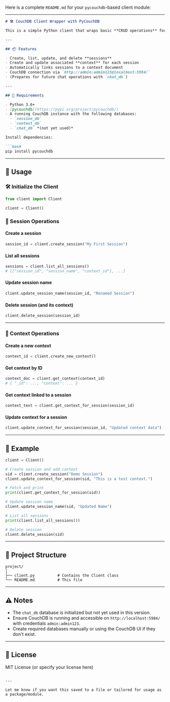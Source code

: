 Here is a complete `README.md` for your `pycouchdb`-based client module:

---

````markdown
# 🛠️ CouchDB Client Wrapper with PyCouchDB

This is a simple Python client that wraps basic **CRUD operations** for managing **sessions** and **contexts** stored in **Apache CouchDB**. It uses the [pycouchdb](https://pypi.org/project/pycouchdb/) library.

---

## 📦 Features

- Create, list, update, and delete **sessions**
- Create and update associated **context** for each session
- Automatically links sessions to a context document
- CouchDB connection via `http://admin:admin123@localhost:5984/`
- (Prepares for future chat operations with `chat_db`)

---

## 🔧 Requirements

- Python 3.6+
- [pycouchdb](https://pypi.org/project/pycouchdb/)
- A running CouchDB instance with the following databases:
  - `session_db`
  - `context_db`
  - `chat_db` *(not yet used)*

Install dependencies:

```bash
pip install pycouchdb
````

---

## 🚀 Usage

### 🛠️ Initialize the Client

```python
from client import Client

client = Client()
```

### 📌 Session Operations

#### Create a session

```python
session_id = client.create_session("My First Session")
```

#### List all sessions

```python
sessions = client.list_all_sessions()
# [["session_id", "session_name", "context_id"], ...]
```

#### Update session name

```python
client.update_session_name(session_id, "Renamed Session")
```

#### Delete session (and its context)

```python
client.delete_session(session_id)
```

---

### 🧠 Context Operations

#### Create a new context

```python
context_id = client.create_new_context()
```

#### Get context by ID

```python
context_doc = client.get_context(context_id)
# { "_id": ..., "context": ... }
```

#### Get context linked to a session

```python
context_text = client.get_context_for_session(session_id)
```

#### Update context for a session

```python
client.update_context_for_session(session_id, "Updated context data")
```

---

## 🧪 Example

```python
client = Client()

# Create session and add context
sid = client.create_session("Demo Session")
client.update_context_for_session(sid, "This is a test context.")

# Fetch and print
print(client.get_context_for_session(sid))

# Update session name
client.update_session_name(sid, "Updated Name")

# List all sessions
print(client.list_all_sessions())

# Delete session
client.delete_session(sid)
```

---

## 📁 Project Structure

```
project/
│
├── client.py          # Contains the Client class
└── README.md          # This file
```

---

## ⚠️ Notes

* The `chat_db` database is initialized but not yet used in this version.
* Ensure CouchDB is running and accessible on `http://localhost:5984/` with credentials `admin:admin123`.
* Create required databases manually or using the CouchDB UI if they don't exist.

---

## 📜 License

MIT License (or specify your license here)

```

---

Let me know if you want this saved to a file or tailored for usage as a package/module.
```
